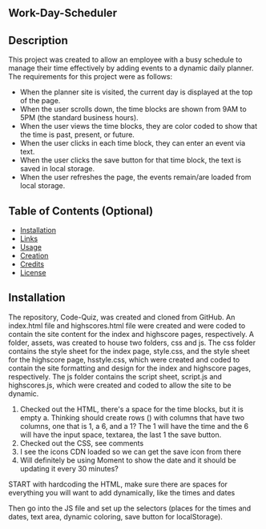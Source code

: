 ## Work-Day-Scheduler

## Description

This project was created to allow an employee with a busy schedule to manage their time effectively by adding events to a dynamic daily planner. The requirements for this project were as follows:
* When the planner site is visited, the current day is displayed at the top of the page.
* When the user scrolls down, the time blocks are shown from 9AM to 5PM (the standard business hours).
* When the user views the time blocks, they are color coded to show that the time is past, present, or future.
* When the user clicks in each time block, they can enter an event via text.
* When the user clicks the save button for that time block, the text is saved in local storage.
* When the user refreshes the page, the events remain/are loaded from local storage.

## Table of Contents (Optional)
- [Installation](#installation)
- [Links](#links)
- [Usage](#usage)
- [Creation](#creation)
- [Credits](#credits)
- [License](#license)

## Installation
The repository, Code-Quiz, was created and cloned from GitHub. An index.html file and highscores.html file were created and were coded to contain the site content for the index and highscore pages, respectively. A folder, assets, was created to house two folders, css and js.  The css folder contains the style sheet for the index page, style.css, and the style sheet for the highscore page, hsstyle.css, which were created and coded to contain the site formatting and design for the index and highscore pages, respectively. The js folder contains the script sheet, script.js and highscores.js, which were created and coded to allow the site to be dynamic.

1. Checked out the HTML, there's a space for the time blocks, but it is empty
a. Thinking should create rows () with columns that have two columns, one that is 1, a 6, and a 1? The 1 will have the time and the 6 will have the input space, textarea, the last 1 the save button. 
2. Checked out the CSS, see comments
3. I see the icons CDN loaded so we can get the save icon from there
4. Will definitely be using Moment to show the date and it should be updating it every 30 minutes?


START with hardcoding the HTML, make sure there are spaces for everything you will want to add dynamically, like the times and dates

Then go into the JS file and set up the selectors (places for the times and dates, text area, dynamic coloring, save button for localStorage). 